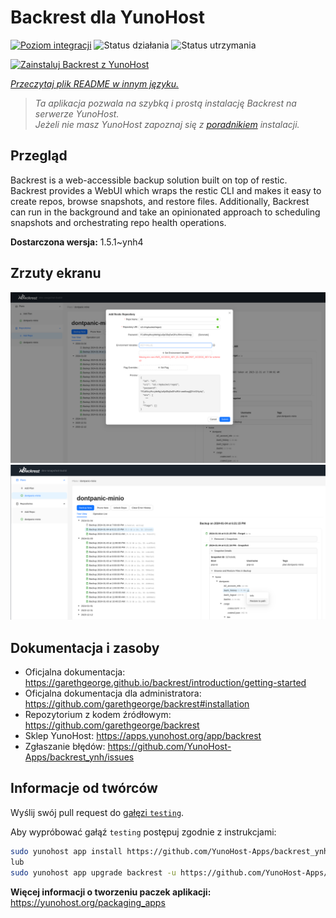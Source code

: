 <!--
To README zostało automatycznie wygenerowane przez <https://github.com/YunoHost/apps/tree/master/tools/readme_generator>
Nie powinno być ono edytowane ręcznie.
-->

# Backrest dla YunoHost

[![Poziom integracji](https://apps.yunohost.org/badge/integration/backrest)](https://ci-apps.yunohost.org/ci/apps/backrest/)
![Status działania](https://apps.yunohost.org/badge/state/backrest)
![Status utrzymania](https://apps.yunohost.org/badge/maintained/backrest)

[![Zainstaluj Backrest z YunoHost](https://install-app.yunohost.org/install-with-yunohost.svg)](https://install-app.yunohost.org/?app=backrest)

*[Przeczytaj plik README w innym języku.](./ALL_README.md)*

> *Ta aplikacja pozwala na szybką i prostą instalację Backrest na serwerze YunoHost.*  
> *Jeżeli nie masz YunoHost zapoznaj się z [poradnikiem](https://yunohost.org/install) instalacji.*

## Przegląd

Backrest is a web-accessible backup solution built on top of restic. Backrest provides a WebUI which wraps the restic CLI and makes it easy to create repos, browse snapshots, and restore files. Additionally, Backrest can run in the background and take an opinionated approach to scheduling snapshots and orchestrating repo health operations.


**Dostarczona wersja:** 1.5.1~ynh4

## Zrzuty ekranu

![Zrzut ekranu z Backrest](./doc/screenshots/68747470733a2f2f663030302e6261636b626c617a6562322e636f6d2f66696c652f6773686172652f73637265656e73686f74732f323032342f53637265656e73686f742b66726f6d2b323032342d30312d30342b31382d31392d35302e706e67.png)
![Zrzut ekranu z Backrest](./doc/screenshots/68747470733a2f2f663030302e6261636b626c617a6562322e636f6d2f66696c652f6773686172652f73637265656e73686f74732f323032342f53637265656e73686f742b66726f6d2b323032342d30312d30342b31382d33302d31342e706e67.png)

## Dokumentacja i zasoby

- Oficjalna dokumentacja: <https://garethgeorge.github.io/backrest/introduction/getting-started>
- Oficjalna dokumentacja dla administratora: <https://github.com/garethgeorge/backrest#installation>
- Repozytorium z kodem źródłowym: <https://github.com/garethgeorge/backrest>
- Sklep YunoHost: <https://apps.yunohost.org/app/backrest>
- Zgłaszanie błędów: <https://github.com/YunoHost-Apps/backrest_ynh/issues>

## Informacje od twórców

Wyślij swój pull request do [gałęzi `testing`](https://github.com/YunoHost-Apps/backrest_ynh/tree/testing).

Aby wypróbować gałąź `testing` postępuj zgodnie z instrukcjami:

```bash
sudo yunohost app install https://github.com/YunoHost-Apps/backrest_ynh/tree/testing --debug
lub
sudo yunohost app upgrade backrest -u https://github.com/YunoHost-Apps/backrest_ynh/tree/testing --debug
```

**Więcej informacji o tworzeniu paczek aplikacji:** <https://yunohost.org/packaging_apps>

